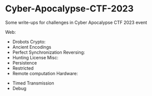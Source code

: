 # Cyber-Apocalypse-CTF-2023
Some write-ups for challenges in Cyber Apocalypse CTF 2023 event


Web:
- Drobots
Crypto: 
- Ancient Encodings
- Perfect Synchronization
Reversing:
- Hunting License
Misc:
- Persistence 
- Restricted 
- Remote computation
Hardware:
+ Timed Transmission
+ Debug
